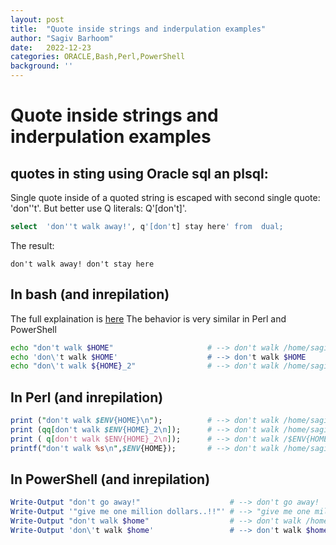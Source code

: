 ```yaml
---
layout: post
title:  "Quote inside strings and inderpulation examples"
author: "Sagiv Barhoom"
date:   2022-12-23
categories: ORACLE,Bash,Perl,PowerShell 
background: ''
---
```

# Quote inside strings and inderpulation examples

## quotes in sting using Oracle sql an plsql:
Single quote inside of a quoted string is escaped with second single quote: 'don''t'. But better use Q literals: Q'[don't]'.
```sql
select  'don''t walk away!', q'[don't] stay here' from  dual;
```
The result:
```
don't walk away! don't stay here
```

## In bash (and inrepilation)
The full explaination is [here](https://www.gnu.org/software/bash/manual/html_node/Double-Quotes.html)
The behavior is very similar in Perl and PowerShell
```bash
echo "don't walk $HOME"                     # --> don't walk /home/sagiv
echo 'don\'t walk $HOME'                    # --> don't walk $HOME
echo "don\'t walk ${HOME}_2"                # --> don't walk /home/sagiv_2
```

## In Perl (and inrepilation)
```perl
print ("don't walk $ENV{HOME}\n");          # --> don't walk /home/sagiv
print (qq[don't walk $ENV{HOME}_2\n]);      # --> don't walk /home/sagiv_2
print ( q[don't walk $ENV{HOME}_2\n]);      # --> don't walk /$ENV{HOME}_2\n <--no new line here
printf("don't walk %s\n",$ENV{HOME});       # --> don't walk /home/sagiv
```
 ## In PowerShell (and inrepilation)
```powershell
Write-Output "don't go away!"                    # --> don't go away!
Write-Output '"give me one million dollars..!!"' # --> "give me one million dollars..!!"
Write-Output "don't walk $home"                  # --> don't walk /home/sagiv
Write-Output 'don\'t walk $home'                 # --> don't walk $home
```




